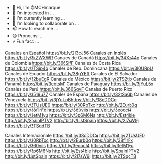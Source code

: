 - 👋 Hi, I’m @MCHmarque
- 👀 I’m interested in ...
- 🌱 I’m currently learning ...
- 💞️ I’m looking to collaborate on ...
- 📫 How to reach me ...
- 😄 Pronouns: ...
- ⚡ Fun fact: ...

<!---
MCHmarque/MCHmarque is a ✨ special ✨ repository because its `README.md` (this file) appears on your GitHub profile.
You can click the Preview link to take a look at your changes.
--->
Canales en Español	https://bit.ly/2I3cJ56
Canales en Inglés	https://bit.ly/3kZWXWR
Canales de Canadá	https://bit.ly/34Xx44q
Canales de Colombia	https://bit.ly/366SifF
Canales de Costa Rica	https://bit.ly/2TSip4b
Canales de Rep. Dominicana	https://bit.ly/3l0URpU
Canales de Ecuador	https://bit.ly/38gYEff
Canales de El Salvador	https://bit.ly/32buEgR
Canales de México	https://bit.ly/2TS2tip
Canales de Panamá	https://bit.ly/3eotsM1
Canales de Paraguay	https://bit.ly/3jYuL5x
Canales de Perú	https://bit.ly/366SqvF
Canales de Puerto Rico	https://bit.ly/3519u77
Canales de España	https://bit.ly/32tSaGb
Canales de Venezuela	https://bit.ly/3jYuUpBhttps://bit.ly/38cDDCq
https://bit.ly/2TUsUE0
https://bit.ly/30RbTxc
http://bit.ly/2Eurb0q
https://bit.ly/38f1rFx
https://bit.ly/360viis
https://bit.ly/3eoocI4
https://bit.ly/3etM1yu
https://bit.ly/3p6M6Ns
http://bit.ly/Est4ble
http://bit.ly/SpainIPTV2
http://bit.ly/ListSpain
https://bit.ly/2I7sW9j
https://bit.ly/2TSqdTB

Canales Internacionale
https://bit.ly/38cDDCq
https://bit.ly/2TUsUE0
https://bit.ly/30RbTxc
http://bit.ly/2Eurb0q
https://bit.ly/38f1rFx
https://bit.ly/360viis
https://bit.ly/3eoocI4
https://bit.ly/3etM1yu
https://bit.ly/3p6M6Ns
http://bit.ly/Est4ble
http://bit.ly/SpainIPTV2
http://bit.ly/ListSpain
https://bit.ly/2I7sW9j
https://bit.ly/2TSqdTB
